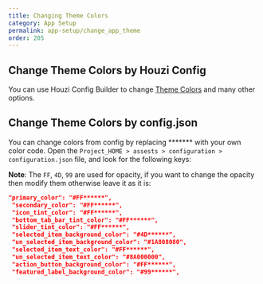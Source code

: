 ```yaml
---
title: Changing Theme Colors
category: App Setup
permalink: app-setup/change_app_theme
order: 205
---
```


## Change Theme Colors by Houzi Config
 You can use Houzi Config Builder to change [Theme Colors](/houzi-config-builder/change-theme) and many other options. 


## Change Theme Colors by config.json
 You can change colors from config by replacing ******* with your own color code. Open the `Project_HOME > assests > configuration > configuration.json` file, and look for the following keys:

**Note**: The `FF`, `4D`, `99` are used for opacity, if you want to change the opacity then modify them otherwise leave it as it is: 

 ```json
 "primary_color": "#FF******",
  "secondary_color": "#FF******",
  "icon_tint_color": "#FF******",
  "bottom_tab_bar_tint_color": "#FF******",
  "slider_tint_color": "#FF******",
  "selected_item_background_color": "#4D******",
  "un_selected_item_background_color": "#1A808080",
  "selected_item_text_color": "#FF******",
  "un_selected_item_text_color": "#8A000000",
  "action_button_background_color": "#FF******",
  "featured_label_background_color": "#99******",
 ```


<!-- ## Change Theme Colors by AppPreferences
Open the file 
```
houzi > packages > houzi_package > lib > files > app_preferences > app_preferences.dart
```

Go to the ‘Colors’ section.

If you want to change the primary color of the app. Define a custom color code map with RGB value of color with different opacities. After defining the map, define the custom app primary color as `MaterialColor` with the hex value of color and the defined map. Example below:
```
/// Define your custom color swatches.
Map<int, Color> primaryColorCodes = {
 50: Color.fromRGBO(37, 173, 222, .1),
 100: Color.fromRGBO(37, 173, 222, .2),
 200: Color.fromRGBO(37, 173, 222, .3),
 300: Color.fromRGBO(37, 173, 222, .4),
 400: Color.fromRGBO(37, 173, 222, .5),
 500: Color.fromRGBO(37, 173, 222, .6),
 600: Color.fromRGBO(37, 173, 222, .7),
 700: Color.fromRGBO(37, 173, 222, .8),
 800: Color.fromRGBO(37, 173, 222, .9),
 900: Color.fromRGBO(37, 173, 222, 1),
};
MaterialColor primaryColor = MaterialColor(0xFF25ADDE, primaryColorCodes);
```

Change the `appPrimaryColor` with this custom defined material color primaryColor.

There’re many colors, styles and different icons defined in this file, you can replace or modify these with your likings. -->

